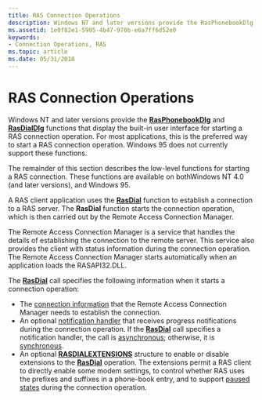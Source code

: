 ```yaml
---
title: RAS Connection Operations
description: Windows NT and later versions provide the RasPhonebookDlg and RasDialDlg functions that display the built-in user interface for starting a RAS connection operation.
ms.assetid: 1e0f82e1-5995-4b47-970b-e6a7ff6d52e0
keywords:
- Connection Operations, RAS
ms.topic: article
ms.date: 05/31/2018
---
```


# RAS Connection Operations

Windows NT and later versions provide the [**RasPhonebookDlg**](/windows/desktop/api/Rasdlg/nf-rasdlg-rasphonebookdlga) and [**RasDialDlg**](/windows/desktop/api/Rasdlg/nf-rasdlg-rasdialdlga) functions that display the built-in user interface for starting a RAS connection operation. For most applications, this is the preferred way to start a RAS connection operation. Windows 95 does not currently support these functions.

The remainder of this section describes the low-level functions for starting a RAS connection. These functions are available on bothWindows NT 4.0 (and later versions), and Windows 95.

A RAS client application uses the [**RasDial**](/windows/desktop/api/Ras/nf-ras-rasdiala) function to establish a connection to a RAS server. The **RasDial** function starts the connection operation, which is then carried out by the Remote Access Connection Manager.

The Remote Access Connection Manager is a service that handles the details of establishing the connection to the remote server. This service also provides the client with status information during the connection operation. The Remote Access Connection Manager starts automatically when an application loads the RASAPI32.DLL.

The [**RasDial**](/windows/desktop/api/Ras/nf-ras-rasdiala) call specifies the following information when it starts a connection operation:

-   The [connection information](phone-book-files-and-connection-information.md) that the Remote Access Connection Manager needs to establish the connection.
-   An optional [notification handler](notification-handlers.md) that receives progress notifications during the connection operation. If the [**RasDial**](/windows/desktop/api/Ras/nf-ras-rasdiala) call specifies a notification handler, the call is [asynchronous](asynchronous-operations.md); otherwise, it is [synchronous](synchronous-operations.md).
-   An optional [**RASDIALEXTENSIONS**](https://msdn.microsoft.com/library/Aa377029(v=VS.85).aspx) structure to enable or disable extensions to the [**RasDial**](/windows/desktop/api/Ras/nf-ras-rasdiala) operation. The extensions permit a RAS client to directly enable some modem settings, to control whether RAS uses the prefixes and suffixes in a phone-book entry, and to support [paused states](paused-states.md) during the connection operation.

 

 




